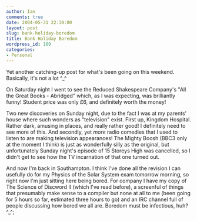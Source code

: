 ```yaml
---
author: Ian
comments: true
date: 2004-05-31 22:30:00
layout: post
slug: bank-holiday-boredom
title: Bank Holiday Boredom
wordpress_id: 169
categories:
- Personal
---
```


Yet another catching-up post for what's been going on this weekend.  Basically, it's not a lot ^_^  

On Saturday night I went to see the Reduced Shakespeare Company's "All the Great Books - Abridged" which, as I was expecting, was brilliantly funny!  Student price was only £6, and definitely worth the money!  

Two new discoveries on Sunday night, due to the fact I was at my parents' house where such wonders as "television" exist.  First up, Kingdom Hospital.  Rather dark, amusing in places, and really rather good!  I definitely need to see more of this.  And secondly, yet *more* radio comedies that I used to listen to are making television appearances!  The Mighty Boosh (BBC3 only at the moment I think) is just as wonderfully silly as the original, but unfortunately Sunday night's episode of 15 Storeys High was cancelled, so I didn't get to see how the TV incarnation of that one turned out.  

And now I'm back in Southampton.  I think I've done all the revision I can usefully do for my Physics of the Solar System exam tomorrow morning, so right now I'm just sitting here being bored.  For company I have my copy of The Science of Discword II (which I've read before), a screenful of things that presumably make sense to a compiler but none at all to me (been going for 5 hours so far, estimated three hours to go) and an IRC channel full of people discussing how bored we all are.  Boredom must be infectious, huh? ^_^;
